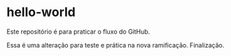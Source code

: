 # hello-world
Este repositório é para praticar o fluxo do GitHub.

Essa é uma alteração para teste e prática na nova ramificação.
Finalização. 